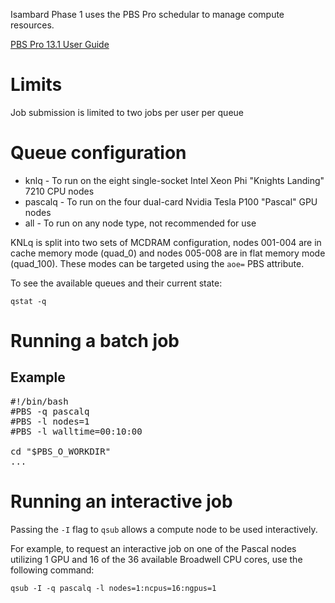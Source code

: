 Isambard Phase 1 uses the PBS Pro schedular to manage compute resources.

[PBS Pro 13.1 User Guide](http://www.pbsworks.com/pdfs/PBSProUserGuide13.1.pdf)

# Limits

Job submission is limited to two jobs per user per queue

# Queue configuration

* knlq    - To run on the eight single-socket Intel Xeon Phi "Knights Landing" 7210 CPU nodes
* pascalq - To run on the four dual-card Nvidia Tesla P100 "Pascal" GPU nodes
* all     - To run on any node type, not recommended for use

KNLq is split into two sets of MCDRAM configuration, nodes 001-004 are in cache memory mode (quad_0) and nodes 005-008 are in flat memory mode (quad_100). These modes can be targeted using the `aoe=` PBS attribute.

To see the available queues and their current state:

    qstat -q

# Running a batch job

## Example
<pre>
#!/bin/bash
#PBS -q pascalq
#PBS -l nodes=1
#PBS -l walltime=00:10:00

cd "$PBS_O_WORKDIR"
...
</pre>

# Running an interactive job

Passing the `-I` flag to `qsub` allows a compute node to be used interactively.

For example, to request an interactive job on one of the Pascal nodes utilizing 1 GPU and 16 of the 36 available Broadwell CPU cores, use the following command:

    qsub -I -q pascalq -l nodes=1:ncpus=16:ngpus=1
